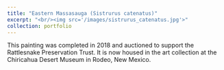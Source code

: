 ```yaml
---
title: "Eastern Massasauga (Sistrurus catenatus)"
excerpt: "<br/><img src='/images/sistrurus_catenatus.jpg'>"
collection: portfolio
---
```


This painting was completed in 2018 and auctioned to support the Rattlesnake Preservation Trust. It is now housed in the art collection at the Chiricahua Desert Museum in Rodeo, New Mexico.
